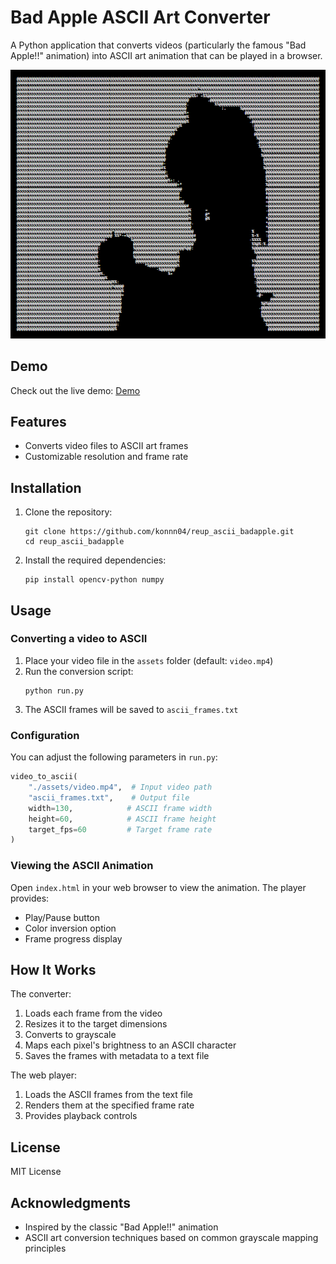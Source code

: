 # Bad Apple ASCII Art Converter

A Python application that converts videos (particularly the famous "Bad Apple!!" animation) into ASCII art animation that can be played in a browser.

![Bad Apple ASCII Demo](./assets/thumb.png)

## Demo

Check out the live demo: [Demo](https://konnn04.github.io/reup_ascii_badapple/)

## Features

- Converts video files to ASCII art frames
- Customizable resolution and frame rate

## Installation

1. Clone the repository:
   ```
   git clone https://github.com/konnn04/reup_ascii_badapple.git
   cd reup_ascii_badapple
   ```

2. Install the required dependencies:
   ```
   pip install opencv-python numpy
   ```

## Usage

### Converting a video to ASCII

1. Place your video file in the `assets` folder (default: `video.mp4`)
2. Run the conversion script:
   ```
   python run.py
   ```
3. The ASCII frames will be saved to `ascii_frames.txt`

### Configuration

You can adjust the following parameters in `run.py`:

```python
video_to_ascii(
    "./assets/video.mp4",  # Input video path
    "ascii_frames.txt",    # Output file
    width=130,            # ASCII frame width
    height=60,            # ASCII frame height
    target_fps=60         # Target frame rate
)
```

### Viewing the ASCII Animation

Open `index.html` in your web browser to view the animation. The player provides:

- Play/Pause button
- Color inversion option
- Frame progress display

## How It Works

The converter:
1. Loads each frame from the video
2. Resizes it to the target dimensions
3. Converts to grayscale
4. Maps each pixel's brightness to an ASCII character
5. Saves the frames with metadata to a text file

The web player:
1. Loads the ASCII frames from the text file
2. Renders them at the specified frame rate
3. Provides playback controls

## License

MIT License

## Acknowledgments

- Inspired by the classic "Bad Apple!!" animation
- ASCII art conversion techniques based on common grayscale mapping principles
